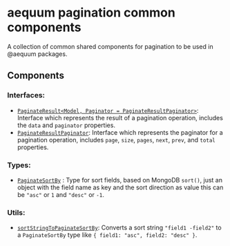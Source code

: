 aequum pagination common components
===================================

A collection of common shared components for pagination
to be used in @aequum packages.

Components
----------

### Interfaces:

- [`PaginateResult<Model, Paginator = PaginateResultPaginator>`](https://github.com/fbuccioni/aequum/blob/main/packages/paginate-common/interfaces/paginate-result.interface.ts): Interface which represents the result of a pagination operation, includes the `data` and `paginator` properties.
- [`PaginateResultPaginator`](https://github.com/fbuccioni/aequum/blob/main/packages/paginate-common/interfaces/paginate-result.interface.ts): Interface which represents the paginator for a pagination operation, includes `page`, `size`, `pages`, `next`, `prev`, and `total` properties.


### Types:

- [`PaginateSortBy`](https://github.com/fbuccioni/aequum/blob/main/packages/paginate-common/types/paginate-sort-by.type.ts)
: Type for sort fields, based on MongoDB `sort()`, just an object with the field name as key and the sort direction as value this can be `"asc"` or `1` and `"desc"` or `-1`.

### Utils:
- [`sortStringToPaginateSortBy`](https://github.com/fbuccioni/aequum/blob/main/packages/paginate-common/utils/sort-string-to-paginate-sort-by.type.ts): Converts a sort string `"field1 -field2"` to a `PaginateSortBy` type like `{ field1: "asc", field2: "desc" }`.